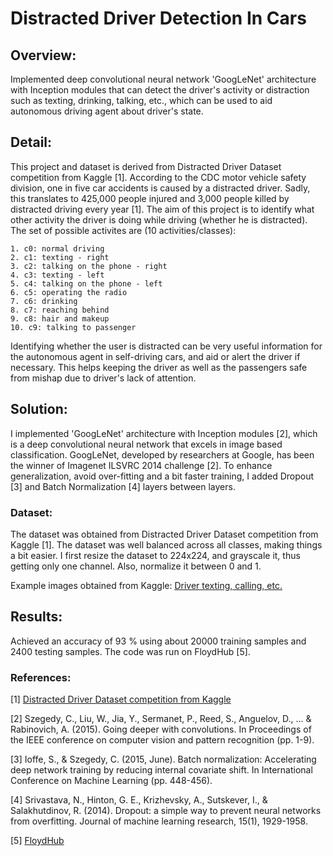 # Distracted Driver Detection In Cars

## Overview:
Implemented deep convolutional neural network 'GoogLeNet' architecture with Inception modules that can detect the driver's activity or distraction such as texting, drinking, talking, etc., which can be used to aid autonomous driving agent about driver's state.

## Detail:
This project and dataset is derived from Distracted Driver Dataset competition from Kaggle [1]. According to the CDC motor vehicle safety division, one in five car accidents is caused by a distracted driver. Sadly, this translates to 425,000 people injured and 3,000 people killed by distracted driving every year [1]. The aim of this project is to identify what other activity the driver is doing while driving (whether he is distracted). The set of possible activites are (10 activities/classes): 
```bashp
1. c0: normal driving
2. c1: texting - right
3. c2: talking on the phone - right
4. c3: texting - left
5. c4: talking on the phone - left
6. c5: operating the radio
7. c6: drinking
8. c7: reaching behind
9. c8: hair and makeup
10. c9: talking to passenger
```
Identifying whether the user is distracted can be very useful information for the autonomous agent in self-driving cars, and aid or alert the driver if necessary. This helps keeping the driver as well as the passengers safe from mishap due to driver's lack of attention.

## Solution:
I implemented 'GoogLeNet' architecture with Inception modules [2], which is a deep convolutional neural network that excels in image based classification. GoogLeNet, developed by researchers at Google, has been the winner of Imagenet ILSVRC 2014 challenge [2]. To enhance generalization, avoid over-fitting and a bit faster training, I added Dropout [3] and Batch Normalization [4] layers between layers.

### Dataset:
The dataset was obtained from Distracted Driver Dataset competition from Kaggle [1]. The dataset was well balanced across all classes, making things a bit easier. I first resize the dataset to 224x224, and grayscale it, thus getting only one channel. Also, normalize it between 0 and 1.

Example images obtained from Kaggle:
[Driver texting, calling, etc.](https://kaggle2.blob.core.windows.net/competitions/kaggle/5048/media/drivers_statefarm.png)

## Results:
Achieved an accuracy of 93 % using about 20000 training samples and 2400 testing samples. The code was run on FloydHub [5].

### References:
[1] [Distracted Driver Dataset competition from Kaggle](https://www.kaggle.com/c/state-farm-distracted-driver-detection)

[2] Szegedy, C., Liu, W., Jia, Y., Sermanet, P., Reed, S., Anguelov, D., ... & Rabinovich, A. (2015). Going deeper with convolutions. In Proceedings of the IEEE conference on computer vision and pattern recognition (pp. 1-9).

[3] Ioffe, S., & Szegedy, C. (2015, June). Batch normalization: Accelerating deep network training by reducing internal covariate shift. In International Conference on Machine Learning (pp. 448-456).

[4] Srivastava, N., Hinton, G. E., Krizhevsky, A., Sutskever, I., & Salakhutdinov, R. (2014). Dropout: a simple way to prevent neural networks from overfitting. Journal of machine learning research, 15(1), 1929-1958.

[5] [FloydHub](https://www.floydhub.com/)
